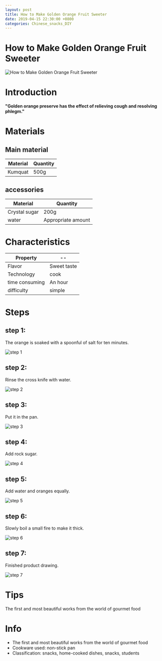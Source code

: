 ```yaml
---
layout: post
title: How to Make Golden Orange Fruit Sweeter
date: 2019-04-15 22:30:00 +0800
categories: Chinese_snacks_DIY
---
```


# How to Make Golden Orange Fruit Sweeter

![How to Make Golden Orange Fruit Sweeter]({{site.baseurl}}/img/432009/432009.jpg)

# Introduction

**"Golden orange preserve has the effect of relieving cough and resolving phlegm."**

# Materials


## Main material

Material|Quantity
--|--
Kumquat|500g

## accessories

Material|Quantity
--|--
Crystal sugar|200g
water|Appropriate amount

# Characteristics

Property|--
--|--
Flavor|Sweet taste
Technology|cook
time consuming|An hour
difficulty|simple

# Steps

## step 1:

The orange is soaked with a spoonful of salt for ten minutes.

![step 1]({{site.baseurl}}/img/432009/1.jpg)

## step 2:

Rinse the cross knife with water.

![step 2]({{site.baseurl}}/img/432009/2.jpg)

## step 3:

Put it in the pan.

![step 3]({{site.baseurl}}/img/432009/3.jpg)

## step 4:

Add rock sugar.

![step 4]({{site.baseurl}}/img/432009/4.jpg)

## step 5:

Add water and oranges equally.

![step 5]({{site.baseurl}}/img/432009/5.jpg)

## step 6:

Slowly boil a small fire to make it thick.

![step 6]({{site.baseurl}}/img/432009/6.jpg)

## step 7:

Finished product drawing.

![step 7]({{site.baseurl}}/img/432009/7.jpg)

# Tips

The first and most beautiful works from the world of gourmet food

# Info

- The first and most beautiful works from the world of gourmet food
- Cookware used: non-stick pan
- Classification: snacks, home-cooked dishes, snacks, students